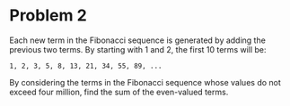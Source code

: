 # Problem 2
Each new term in the Fibonacci sequence is generated by adding the previous two terms.
By starting with 1 and 2, the first 10 terms will be:


    1, 2, 3, 5, 8, 13, 21, 34, 55, 89, ...

	
By considering the terms in the Fibonacci sequence whose values do not exceed four million,
find the sum of the even-valued terms.